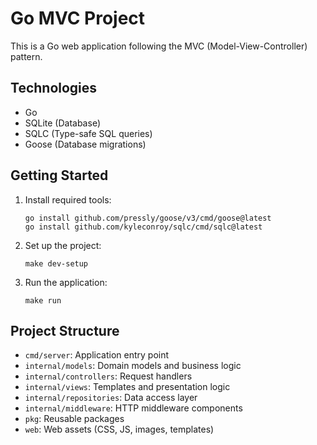 # Go MVC Project

This is a Go web application following the MVC (Model-View-Controller) pattern.

## Technologies

- Go
- SQLite (Database)
- SQLC (Type-safe SQL queries)
- Goose (Database migrations)

## Getting Started

1. Install required tools:
   ```
   go install github.com/pressly/goose/v3/cmd/goose@latest
   go install github.com/kyleconroy/sqlc/cmd/sqlc@latest
   ```

2. Set up the project:
   ```
   make dev-setup
   ```

3. Run the application:
   ```
   make run
   ```

## Project Structure

- `cmd/server`: Application entry point
- `internal/models`: Domain models and business logic
- `internal/controllers`: Request handlers
- `internal/views`: Templates and presentation logic
- `internal/repositories`: Data access layer
- `internal/middleware`: HTTP middleware components
- `pkg`: Reusable packages
- `web`: Web assets (CSS, JS, images, templates)
